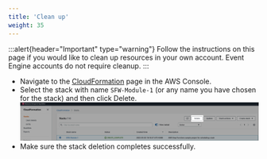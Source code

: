 ```yaml
---
title: 'Clean up'
weight: 35
---
```


:::alert{header="Important" type="warning"}
Follow the instructions on this page if you would like to clean up resources in your own account. Event Engine accounts do not require cleanup.
:::

- Navigate to the [CloudFormation](https://console.aws.amazon.com/cloudformation/home) page in the AWS Console.
- Select the stack with name `SFW-Module-1` (or any name you have chosen for the stack) and then click Delete.
  ![Supprimer la pile CloudFormation](/static/img/setup/setup-cloudformation-delete.png)
- Make sure the stack deletion completes successfully.
